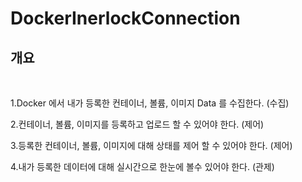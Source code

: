 ﻿# DockerInerlockConnection

## 개요

<br />

1.Docker 에서 내가 등록한 컨테이너, 볼륨, 이미지 Data 를 수집한다. (수집)


2.컨테이너, 볼륨, 이미지를 등록하고 업로드 할 수 있어야 한다. (제어)


3.등록한 컨테이너, 볼륨, 이미지에 대해 상태를 제어 할 수 있어야 한다. (제어)

4.내가 등록한 데이터에 대해 실시간으로 한눈에 볼수 있어야 한다. (관제)


<br/>
